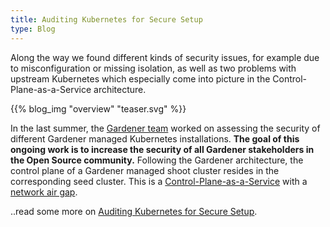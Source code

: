 ```yaml
---
title: Auditing Kubernetes for Secure Setup
type: Blog
---
```


Along the way we found different kinds of security issues, for example due to misconfiguration or missing isolation, 
as well as two problems with upstream Kubernetes which especially come into picture in the Control-Plane-as-a-Service 
architecture.

{{% blog_img "overview" "teaser.svg" %}}


In the last summer, the [Gardener team](https://github.com/gardener/gardener) worked on assessing the security of 
different Gardener managed Kubernetes installations. **The goal of this ongoing work is to increase the security of 
all Gardener stakeholders in the Open Source community.** Following the Gardener architecture, the control plane of a 
Gardener managed shoot cluster resides in the corresponding seed cluster. This is a 
[Control-Plane-as-a-Service](https://kubernetes.io/blog/2018/05/17/gardener/#kubernetes-control-plane) with 
a [network air gap](https://kubernetes.io/blog/2018/05/17/gardener/#network-air-gap).


..read some more on [Auditing Kubernetes for Secure Setup](../readmore/insecure).
